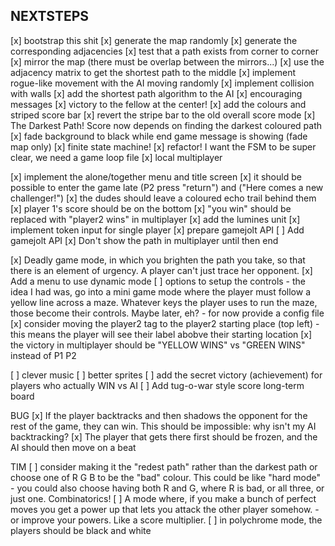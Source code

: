NEXTSTEPS
---------

[x] bootstrap this shit
[x] generate the map randomly
[x] generate the corresponding adjacencies
[x] test that a path exists from corner to corner
[x] mirror the map (there must be overlap between the mirrors...)
[x] use the adjacency matrix to get the shortest path to the middle
[x] implement rogue-like movement with the AI moving randomly
[x] implement collision with walls
[x] add the shortest path algorithm to the AI
[x] encouraging messages
[x] victory to the fellow at the center!
[x] add the colours and striped score bar
[x] revert the stripe bar to the old overall score mode
[x] The Darkest Path! Score now depends on finding the darkest coloured path
[x] fade background to black while end game message is showing (fade map only)
[x] finite state machine!
[x] refactor! I want the FSM to be super clear, we need a game loop file
[x] local multiplayer

[x] implement the alone/together menu and title screen
[x] it should be possible to enter the game late (P2 press "return") and ("Here comes a new challenger!")
[x] the dudes should leave a coloured echo trail behind them
[x] player 1's score should be on the bottom
[x] "you win" should be replaced with "player2 wins" in multiplayer
[x] add the lumines unit
[x] implement token input for single player
[x] prepare gamejolt API
[ ] Add gamejolt API
[x] Don't show the path in multiplayer until then end

[x] Deadly game mode, in which you brighten the path you take,
    so that there is an element of urgency. A player can't just trace
    her opponent.
[x] Add a menu to use dynamic mode
[ ] options to setup the controls
    - the idea I had was, go into a mini game mode where the player must
      follow a yellow line across a maze. Whatever keys the player uses
      to run the maze, those become their controls. Maybe later, eh?
    - for now provide a config file
[x] consider moving the player2 tag to the player2 starting place (top left)
    - this means the player will see their label abobve their starting location
[x] the victory in multiplayer should be "YELLOW WINS" vs "GREEN WINS" instead of P1 P2

[ ] clever music
[ ] better sprites
[ ] add the secret victory (achievement) for players who actually WIN vs AI
[ ] Add tug-o-war style score long-term board

BUG
[x] If the player backtracks and then shadows the opponent for the rest of the
    game, they can win. This should be impossible: why isn't my AI backtracking?
[x] The player that gets there first should be frozen, and the AI should then
    move on a beat

TIM
[ ] consider making it the "redest path" rather than the darkest path
    or choose one of R G B to be the "bad" colour. This could be like
    "hard mode"
    - you could also choose having both R and G, where R is bad, or
      all three, or just one. Combinatorics!
[ ] A mode where, if you make a bunch of perfect moves you get a power
    up that lets you attack the other player somehow.
    - or improve your powers. Like a score multiplier.
[ ] in polychrome mode, the players should be black and white
